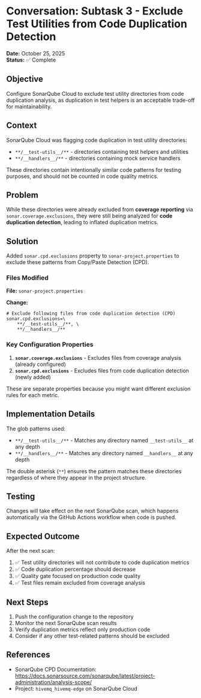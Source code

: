 # Conversation: Subtask 3 - Exclude Test Utilities from Code Duplication Detection

**Date:** October 25, 2025  
**Status:** ✅ Complete

## Objective

Configure SonarQube Cloud to exclude test utility directories from code duplication analysis, as duplication in test helpers is an acceptable trade-off for maintainability.

## Context

SonarQube Cloud was flagging code duplication in test utility directories:

- `**/__test-utils__/**` - directories containing test helpers and utilities
- `**/__handlers__/**` - directories containing mock service handlers

These directories contain intentionally similar code patterns for testing purposes, and should not be counted in code quality metrics.

## Problem

While these directories were already excluded from **coverage reporting** via `sonar.coverage.exclusions`, they were still being analyzed for **code duplication detection**, leading to inflated duplication metrics.

## Solution

Added `sonar.cpd.exclusions` property to `sonar-project.properties` to exclude these patterns from Copy/Paste Detection (CPD).

### Files Modified

**File:** `sonar-project.properties`

**Change:**

```properties
# Exclude following files from code duplication detection (CPD)
sonar.cpd.exclusions=\
    **/__test-utils__/**, \
    **/__handlers__/**
```

### Key Configuration Properties

1. **`sonar.coverage.exclusions`** - Excludes files from coverage analysis (already configured)
2. **`sonar.cpd.exclusions`** - Excludes files from code duplication detection (newly added)

These are separate properties because you might want different exclusion rules for each metric.

## Implementation Details

The glob patterns used:

- `**/__test-utils__/**` - Matches any directory named `__test-utils__` at any depth
- `**/__handlers__/**` - Matches any directory named `__handlers__` at any depth

The double asterisk (`**`) ensures the pattern matches these directories regardless of where they appear in the project structure.

## Testing

Changes will take effect on the next SonarQube scan, which happens automatically via the GitHub Actions workflow when code is pushed.

## Expected Outcome

After the next scan:

1. ✅ Test utility directories will not contribute to code duplication metrics
2. ✅ Code duplication percentage should decrease
3. ✅ Quality gate focused on production code quality
4. ✅ Test files remain excluded from coverage analysis

## Next Steps

1. Push the configuration change to the repository
2. Monitor the next SonarQube scan results
3. Verify duplication metrics reflect only production code
4. Consider if any other test-related patterns should be excluded

## References

- SonarQube CPD Documentation: https://docs.sonarsource.com/sonarqube/latest/project-administration/analysis-scope/
- Project: `hivemq_hivemq-edge` on SonarQube Cloud

